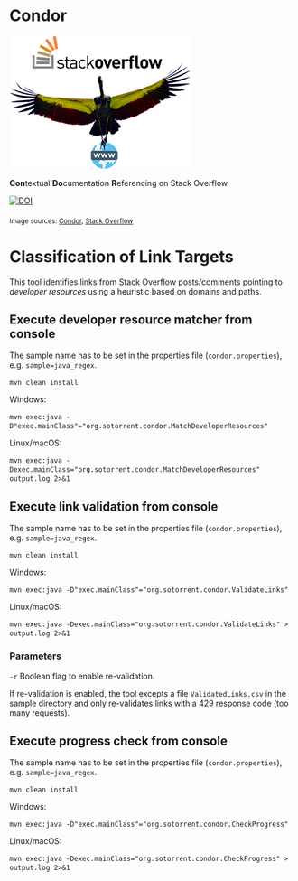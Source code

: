 # Condor

[![logo](doc/logo_transparent_small.png "condor logo")](doc/logo_transparent.png)

**Con**textual **Do**cumentation **R**eferencing on Stack Overflow

[![DOI](https://zenodo.org/badge/169211508.svg)](https://zenodo.org/badge/latestdoi/169211508)

<sub>Image sources: [Condor](https://pixabay.com/de/condor-vogel-himmel-tier-fliegen-2332750/), [Stack Overflow](https://en.wikipedia.org/wiki/Stack_Overflow#/media/File:Stack_Overflow_logo.svg)</sub> 

# Classification of Link Targets

This tool identifies links from Stack Overflow posts/comments pointing to *developer resources* using a heuristic based on domains and paths.

## Execute developer resource matcher from console

The sample name has to be set in the properties file (`condor.properties`), e.g. `sample=java_regex`.

    mvn clean install

Windows:

    mvn exec:java -D"exec.mainClass"="org.sotorrent.condor.MatchDeveloperResources"

Linux/macOS:

    mvn exec:java -Dexec.mainClass="org.sotorrent.condor.MatchDeveloperResources" output.log 2>&1

## Execute link validation from console

The sample name has to be set in the properties file (`condor.properties`), e.g. `sample=java_regex`.

    mvn clean install

Windows:

    mvn exec:java -D"exec.mainClass"="org.sotorrent.condor.ValidateLinks"

Linux/macOS:

    mvn exec:java -Dexec.mainClass="org.sotorrent.condor.ValidateLinks" > output.log 2>&1

### Parameters

`-r` Boolean flag to enable re-validation.

If re-validation is enabled, the tool excepts a file `ValidatedLinks.csv` in the sample directory and only re-validates
links with a 429 response code (too many requests).

## Execute progress check from console

The sample name has to be set in the properties file (`condor.properties`), e.g. `sample=java_regex`.

    mvn clean install

Windows:

    mvn exec:java -D"exec.mainClass"="org.sotorrent.condor.CheckProgress"

Linux/macOS:

    mvn exec:java -Dexec.mainClass="org.sotorrent.condor.CheckProgress" > output.log 2>&1

